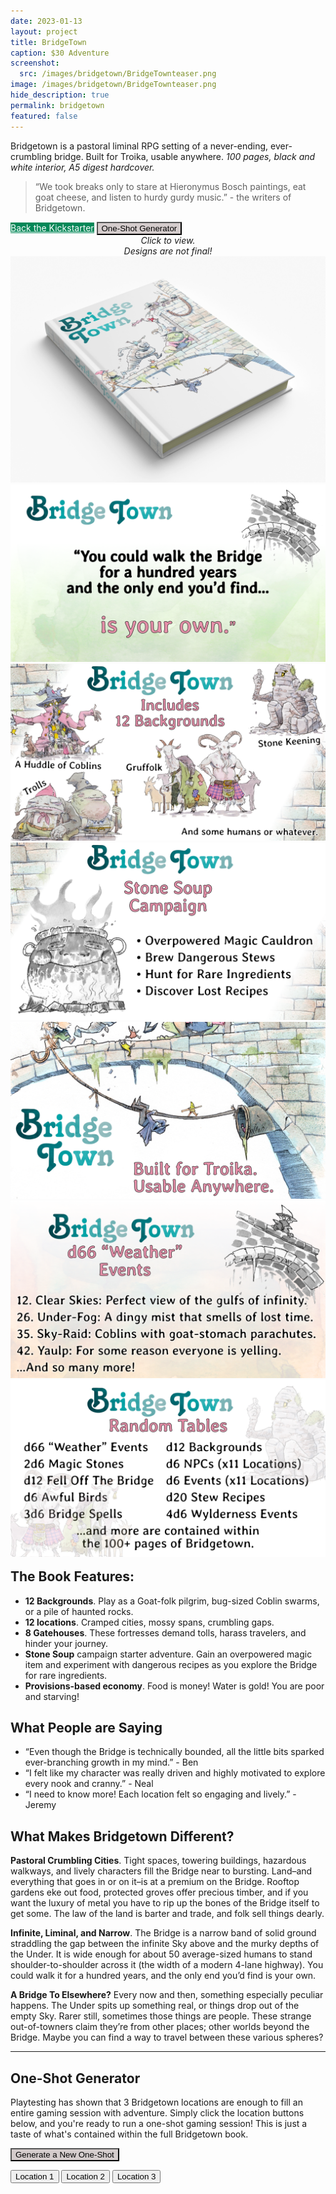 ```yaml
---
date: 2023-01-13
layout: project
title: BridgeTown
caption: $30 Adventure
screenshot:
  src: /images/bridgetown/BridgeTownteaser.png
image: /images/bridgetown/BridgeTownteaser.png
hide_description: true
permalink: bridgetown
featured: false
---
```


Bridgetown is a pastoral liminal RPG setting of a never-ending, ever-crumbling bridge. Built for Troika, usable anywhere. *100 pages, black and white interior, A5 digest hardcover.*

> “We took breaks only to stare at Hieronymus Bosch paintings, eat goat cheese, and listen to hurdy gurdy music.” - the writers of Bridgetown.

<div class="shopping-buttons">
<a target="_blank" href="https://www.kickstarter.com/projects/technicalgrimoire/bridgetown-a-pastoral-liminal-rpg-setting" class="btn btn-primary" style="background-color:#028858;color:white;">Back the Kickstarter</a>
<button style="background-color:#D4CCCC;color:black;" class="btn btn-primary" onClick="document.getElementById('spanImage').scrollIntoView();">One-Shot Generator</button>
</div>

<div class="shopping-buttons">
</div>

<div id="images" class="shopping-images">
<p style="margin: 0px;padding:0px;text-align:center;font-style:italic;">Click to view.<br>Designs are not final!</p>
<img src="/images/bridgetown/hardcoverMockup.png" alt="hardcoverMockup.png">
<img src="/images/bridgetown/BT_marketing_2.png" alt="BT_marketing_2.png">
<img src="/images/bridgetown/BT_marketing_3.png" alt="BT_marketing_3.png">
<img src="/images/bridgetown/BT_marketing_4.png" alt="BT_marketing_4.png">
<img src="/images/bridgetown/BT_marketing_5.png" alt="BT_marketing_5.png">
<img src="/images/bridgetown/BT_marketing_6.png" alt="BT_marketing_6.png">
<img src="/images/bridgetown/BT_marketing_7.png" alt="BT_marketing_7.png">
</div>

<h2 style="margin-top:1rem;">The Book Features:</h2>

- **12 Backgrounds**. Play as a Goat-folk pilgrim, bug-sized Coblin swarms, or a pile of haunted rocks.
- **12 locations**. Cramped cities, mossy spans, crumbling gaps.
- **8 Gatehouses**. These fortresses demand tolls, harass travelers, and hinder your journey.
- **Stone Soup** campaign starter adventure. Gain an overpowered magic item and experiment with dangerous recipes as you explore the Bridge for rare ingredients.
- **Provisions-based economy**. Food is money! Water is gold! You are poor and starving!

## What People are Saying
- “Even though the Bridge is technically bounded, all the little bits sparked ever-branching growth in my mind.” - Ben
- “I felt like my character was really driven and highly motivated to explore every nook and cranny.” - Neal
- “I need to know more! Each location felt so engaging and lively.” - Jeremy

## What Makes Bridgetown Different?

**Pastoral Crumbling Cities**. Tight spaces, towering buildings, hazardous walkways, and lively characters fill the Bridge near to bursting. Land–and everything that goes in or on it–is at a premium on the Bridge. Rooftop gardens eke out food, protected groves offer precious timber, and if you want the luxury of metal you have to rip up the bones of the Bridge itself to get some. The law of the land is barter and trade, and folk sell things dearly.

**Infinite, Liminal, and Narrow**. The Bridge is a narrow band of solid ground straddling the gap between the infinite Sky above and the murky depths of the Under. It is wide enough for about 50 average-sized humans to stand shoulder-to-shoulder across it (the width of a modern 4-lane highway). You could walk it for a hundred years, and the only end you’d find is your own.

**A Bridge To Elsewhere?** Every now and then, something especially peculiar happens. The Under spits up something real, or things drop out of the empty Sky. Rarer still, sometimes those things are people. These strange out-of-towners claim they’re from other places; other worlds beyond the Bridge. Maybe you can find a way to travel between these various spheres?

<hr class="endShoppingImages">

## One-Shot Generator

Playtesting has shown that 3 Bridgetown locations are enough to fill an entire gaming session with adventure. Simply click the location buttons below, and you're ready to run a one-shot gaming session! This is just a taste of what's contained within the full Bridgetown book.

<button style="background-color:#D4CCCC;color:black;" class="btn btn-primary" onClick="generateSpan()">Generate a New One-Shot</button>

<div id=spanImage></div>

<div class="shopping-buttons">
<button id="loc1Button" class="leftburied-button" type="button" onclick="showLocation(0)">Location 1</button>
<button id="loc2Button" class="leftburied-button" type="button" onclick="showLocation(1)">Location 2</button>
<button id="loc3Button" class="leftburied-button" type="button" onclick="showLocation(2)">Location 3</button>
</div>

<div id="bridgetownDiv" style="display:none;">

  <h2 id="locName">Location 1</h2>

  <p id="locQuote">What a crazy thing!</p>
  <p id="locQuoter">Someone weird</p>
  <p id="locDescription">This place is wild! Filled with stuff for sure.</p>

  <h3 id="locHeader2">Mr. Person</h3>
  <div id="locSection2">They have a face for sure.</div>

  <h3 id="locHeader3">Taco Tuesday</h3>
  <div id="locSection3">Yummy!</div>

  <h3 id="weather">It's Hot</h3>
  <p id="weatherDescription">Far too hot.</p>
  
  <div class="shopping-buttons">
<button class="leftburied-button" type="button" onclick="changeWeather()">Change Weather</button>
</div>

</div>

<link href="/assets/viewer.css" rel="stylesheet">
<script>
window.addEventListener('DOMContentLoaded', function () {
  var galley = document.getElementById('images');
  var viewer = new Viewer(galley,{navbar: 0, title:0, toolbar:0});
});
</script>
<script async src="/assets/generator_resources/bridgetown.js" language="javascript" type="text/javascript"></script>
